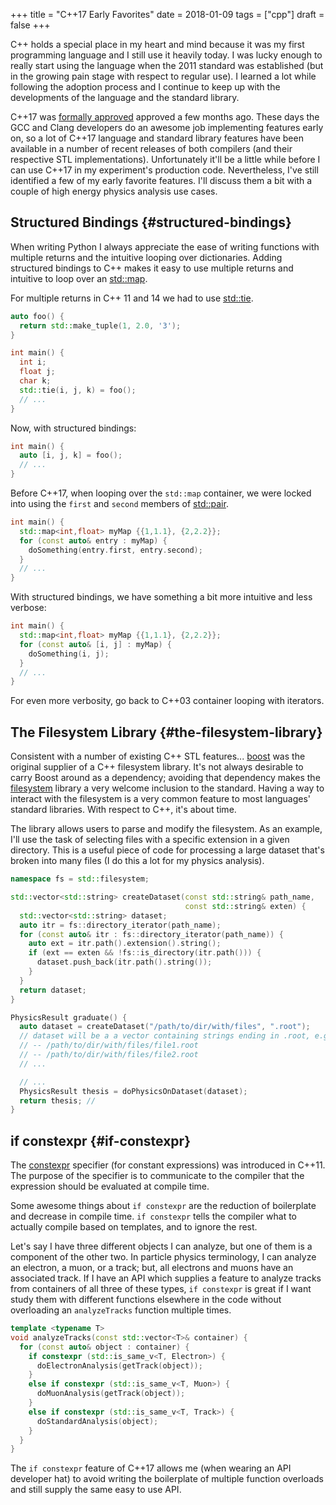 +++
title = "C++17 Early Favorites"
date = 2018-01-09
tags = ["cpp"]
draft = false
+++

C++ holds a special place in my heart and mind because it was my first
programming language and I still use it heavily today. I was lucky
enough to <span class="underline">really</span> start using the language when the 2011 standard was
established (but in the growing pain stage with respect to regular
use). I learned a lot while following the adoption process and I
continue to keep up with the developments of the language and the
standard library.

C++17 was [formally approved](https://herbsutter.com/2017/09/06/c17-is-formally-approved/) approved a few months ago. These days the
GCC and Clang developers do an awesome job implementing features early
on, so a lot of C++17 language and standard library features have been
available in a number of recent releases of both compilers (and their
respective STL implementations). Unfortunately it'll be a little while
before I can use C++17 in my experiment's production code.
Nevertheless, I've still identified a few of my early favorite
features. I'll discuss them a bit with a couple of high energy physics
analysis use cases.


## Structured Bindings {#structured-bindings}

When writing Python I always appreciate the ease of writing functions
with multiple returns and the intuitive looping over dictionaries.
Adding structured bindings to C++ makes it easy to use multiple
returns and intuitive to loop over an [std::map](http://en.cppreference.com/w/cpp/container/map).

For multiple returns in C++ 11 and 14 we had to use [std::tie](http://en.cppreference.com/w/cpp/utility/tuple/tie).

```C++
auto foo() {
  return std::make_tuple(1, 2.0, '3');
}

int main() {
  int i;
  float j;
  char k;
  std::tie(i, j, k) = foo();
  // ...
}
```

Now, with structured bindings:

```C++
int main() {
  auto [i, j, k] = foo();
  // ...
}
```

Before C++17, when looping over the `std::map` container, we were
locked into using the `first` and `second` members of [std::pair](http://en.cppreference.com/w/cpp/utility/pair).

```C++
int main() {
  std::map<int,float> myMap {{1,1.1}, {2,2.2}};
  for (const auto& entry : myMap) {
    doSomething(entry.first, entry.second);
  }
  // ...
}
```

With structured bindings, we have something a bit more intuitive
and less verbose:

```C++
int main() {
  std::map<int,float> myMap {{1,1.1}, {2,2.2}};
  for (const auto& [i, j] : myMap) {
    doSomething(i, j);
  }
  // ...
}
```

For even more verbosity, go back to C++03 container looping with
iterators.


## The Filesystem Library {#the-filesystem-library}

Consistent with a number of existing C++ STL features...  [boost](https://www.boost.org)
was the original supplier of a C++ filesystem library. It's not
always desirable to carry Boost around as a dependency; avoiding
that dependency makes the [filesystem](http://en.cppreference.com/w/cpp/filesystem) library a very welcome
inclusion to the standard. Having a way to interact with the
filesystem is a very common feature to most languages' standard
libraries. With respect to C++, it's about time.

The library allows users to parse and modify the filesystem. As an
example, I'll use the task of selecting files with a specific
extension in a given directory. This is a useful piece of code for
processing a large dataset that's broken into many files (I do
this a lot for my physics analysis).

```C++
namespace fs = std::filesystem;

std::vector<std::string> createDataset(const std::string& path_name,
                                       const std::string& exten) {
  std::vector<std::string> dataset;
  auto itr = fs::directory_iterator(path_name);
  for (const auto& itr : fs::directory_iterator(path_name)) {
    auto ext = itr.path().extension().string();
    if (ext == exten && !fs::is_directory(itr.path())) {
      dataset.push_back(itr.path().string());
    }
  }
  return dataset;
}

PhysicsResult graduate() {
  auto dataset = createDataset("/path/to/dir/with/files", ".root");
  // dataset will be a a vector containing strings ending in .root, e.g.
  // -- /path/to/dir/with/files/file1.root
  // -- /path/to/dir/with/files/file2.root
  // ...

  // ...
  PhysicsResult thesis = doPhysicsOnDataset(dataset);
  return thesis; //
}
```


## if constexpr {#if-constexpr}

The [constexpr](http://en.cppreference.com/w/cpp/language/constexpr) specifier (for constant expressions) was introduced
in C++11. The purpose of the specifier is to communicate to the
compiler that the expression should be evaluated at compile time.

Some awesome things about `if constexpr` are the reduction of
boilerplate and decrease in compile time. `if constexpr` tells the
compiler what to actually compile based on templates, and to
ignore the rest.

Let's say I have three different objects I can analyze, but one of
them is a component of the other two. In particle physics
terminology, I can analyze an electron, a muon, or a track; but,
all electrons and muons have an associated track. If I have an API
which supplies a feature to analyze tracks from containers of all
three of these types, `if constexpr` is great if I want study them
with different functions elsewhere in the code without overloading
an `analyzeTracks` function multiple times.

```C++
template <typename T>
void analyzeTracks(const std::vector<T>& container) {
  for (const auto& object : container) {
    if constexpr (std::is_same_v<T, Electron>) {
      doElectronAnalysis(getTrack(object));
    }
    else if constexpr (std::is_same_v<T, Muon>) {
      doMuonAnalysis(getTrack(object));
    }
    else if constexpr (std::is_same_v<T, Track>) {
      doStandardAnalysis(object);
    }
  }
}
```

The `if constexpr` feature of C++17 allows me (when wearing an API
developer hat) to avoid writing the boilerplate of multiple
function overloads and still supply the same easy to use API.
